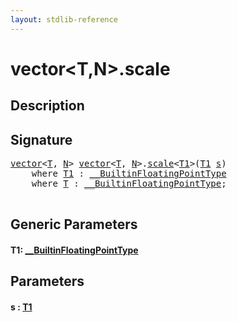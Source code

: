 ```yaml
---
layout: stdlib-reference
---
```


# vector\<T,N\>\.scale

## Description





## Signature 

<pre>
<a href="../types/vector/index.html" class="code_type">vector</a>&lt;<a href="../types/vector/index.html#typeparam-T" class="code_type">T</a>, <a href="../types/vector/index.html#decl-N" class="code_var">N</a>&gt; <a href="../types/vector/index.html" class="code_type">vector</a>&lt;<a href="../types/vector/index.html#typeparam-T" class="code_type">T</a>, <a href="../types/vector/index.html#decl-N" class="code_var">N</a>&gt;.<a href="scale.html">scale</a>&lt;<a href="scale.html#typeparam-T1" class="code_type">T1</a>&gt;(<a href="scale.html#typeparam-T1" class="code_type">T1</a> <a href="scale.html#decl-s" class="code_param">s</a>)
    <span class='code_keyword'>where</span> <a href="scale.html#typeparam-T1" class="code_type">T1</a> : <a href="../interfaces/0_builtinfloatingpointtype-029hm/index.html" class="code_type">__BuiltinFloatingPointType</a>
    <span class='code_keyword'>where</span> <a href="../types/vector/index.html#typeparam-T" class="code_type">T</a> : <a href="../interfaces/0_builtinfloatingpointtype-029hm/index.html" class="code_type">__BuiltinFloatingPointType</a>;

</pre>

## Generic Parameters

####  <a id="typeparam-T1"></a>T1: [\_\_BuiltinFloatingPointType](../interfaces/0_builtinfloatingpointtype-029hm/index.html)

## Parameters

####  <a id="decl-s"></a>s  : [T1](scale.html#typeparam-T1)


